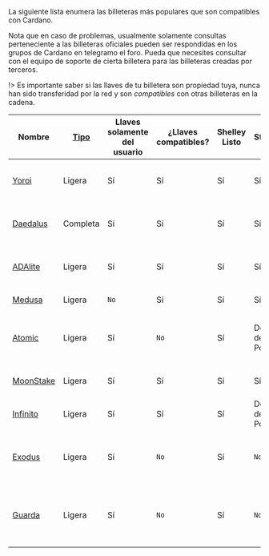 
La siguiente lista enumera las billeteras más populares que son compatibles con Cardano.

Nota que en caso de problemas, usualmente solamente consultas perteneciente a las billeteras oficiales pueden ser respondidas en los grupos de Cardano en telegramo el foro. Pueda que necesites consultar con el equipo de soporte de cierta billetera para las billeteras creadas por terceros.

!> Es importante saber si las llaves de tu billetera son propiedad tuya, nunca han sido transferidad por la red y son _compatibles_ con otras billeteras en la cadena.

|Nombre    |[Tipo][1]|Llaves solamente del usuario|¿Llaves compatibles?|Shelley Listo|Staking |Soporte de Billetera Hardware      |Open Source|Creador |Plataformas|
|----------|---------|-------------------|--------|--------|--------|-------------------------------|-----------|--------|---------|
|[Yoroi]   |Ligera   |Sí                 |Sí       |Sí       |Sí*     |Ledger Nano S/X, Trezor Model T|[Sí](https://github.com/emurgo/yoroi-frontend)|[Emurgo](https://emurgo.io)|Extensión Chromium, Android, IPhone|        
|[Daedalus]|Completa  |Sí                |Sí       |Sí      |Sí     |Ledger Nano S/X, Trezor Model T|[Sí](https://github.com/input-output-hk/daedalus)|[IOG](https://iohk.io)|Windows, MacOS, Linux|
|[ADAlite] |Ligera    |Sí                |Sí       |Sí      |Sí     |Ledger Nano S/X, Trezor Model T|[Sí](https://github.com/vacuumlabs/adalite)|[VacuumLabs](https://www.vacuumlabs.com/)|Web|
|[Medusa]  |Ligera    |`No`               |Sí       |Sí      |Sí     |Dentro de Poco                           |`No`|[Denis Kalinin](https://t.me/Fell_x27)|Web|
|[Atomic]  |Ligera    |Sí                |`No`      |Sí      |Dentro de Poco    |`No`                           |`No`|[Atomic]|Windows, MacOS, Linux, Android, IPhone|
|[MoonStake]|Ligera    |Sí                |Sí             |Sí          |Sí     |`No`                           |`No`|[MoonStake]|Web, Android, IPhone|
|[Infinito]|Ligera    |Sí                |Sí      |Sí      |Dentro de Poco |`No`                           |[Sí](https://github.com/infinityblockchainlabs)|[Infinito]|No|Android, Iphone|
|[Exodus]  |Ligera    |Sí                |`No`      |Sí      |`No`    |`No`                           |`No`|[Exodus]|Windows, MacOS, Linux, Android, IPhone|
|[Guarda]  |Ligera    |Sí                |`No`      |Sí      |`No`    |`No`                           |`No`|[Guarda]|Chromium extension, Web, Windows, Android, IPhone|



[1]: es/Wallets/types.md#software-wallets
[Daedalus]: https://daedaluswallet.io
[Yoroi]: https://yoroi-wallet.com
[ADAlite]: https://www.adalite.io
[Medusa]: https://adawallet.io/
[Atomic]: https://atomicwallet.io/
[Guarda]: https://guarda.com
[Exodus]: https://www.exodus.io/
[Infinito]: https://www.infinitowallet.io
[MoonStake]: https://moonstake.io/
